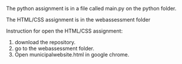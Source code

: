
The python assignment is in a file called main.py on the python folder.

The HTML/CSS assignment is in the webassessment folder

Instruction for open the HTML/CSS assignment:

1. download the repository.
2. go to the webassessment folder.
3. Open municipalwebsite.html in google chrome.
